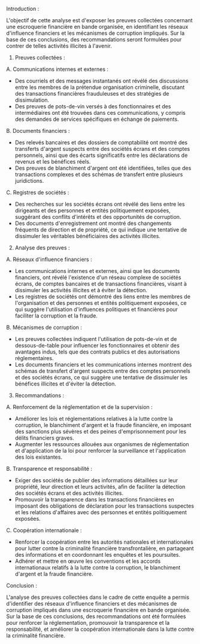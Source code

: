 Introduction :

L'objectif de cette analyse est d'exposer les preuves collectées concernant une escroquerie financière en bande organisée, en identifiant les réseaux d'influence financiers et les mécanismes de corruption impliqués. Sur la base de ces conclusions, des recommandations seront formulées pour contrer de telles activités illicites à l'avenir.

1. Preuves collectées :

A. Communications internes et externes :

* Des courriels et des messages instantanés ont révélé des discussions entre les membres de la prétendue organisation criminelle, discutant des transactions financières frauduleuses et des stratégies de dissimulation.
* Des preuves de pots-de-vin versés à des fonctionnaires et des intermédiaires ont été trouvées dans ces communications, y compris des demandes de services spécifiques en échange de paiements.

B. Documents financiers :

* Des relevés bancaires et des dossiers de comptabilité ont montré des transferts d'argent suspects entre des sociétés écrans et des comptes personnels, ainsi que des écarts significatifs entre les déclarations de revenus et les bénéfices réels.
* Des preuves de blanchiment d'argent ont été identifiées, telles que des transactions complexes et des schémas de transfert entre plusieurs juridictions.

C. Registres de sociétés :

* Des recherches sur les sociétés écrans ont révélé des liens entre les dirigeants et des personnes et entités politiquement exposées, suggérant des conflits d'intérêts et des opportunités de corruption.
* Des documents d'enregistrement ont montré des changements fréquents de direction et de propriété, ce qui indique une tentative de dissimuler les véritables bénéficiaires des activités illicites.

2. Analyse des preuves :

A. Réseaux d'influence financiers :

* Les communications internes et externes, ainsi que les documents financiers, ont révélé l'existence d'un réseau complexe de sociétés écrans, de comptes bancaires et de transactions financières, visant à dissimuler les activités illicites et à éviter la détection.
* Les registres de sociétés ont démontré des liens entre les membres de l'organisation et des personnes et entités politiquement exposées, ce qui suggère l'utilisation d'influences politiques et financières pour faciliter la corruption et la fraude.

B. Mécanismes de corruption :

* Les preuves collectées indiquent l'utilisation de pots-de-vin et de dessous-de-table pour influencer les fonctionnaires et obtenir des avantages indus, tels que des contrats publics et des autorisations réglementaires.
* Les documents financiers et les communications internes montrent des schémas de transfert d'argent suspects entre des comptes personnels et des sociétés écrans, ce qui suggère une tentative de dissimuler les bénéfices illicites et d'éviter la détection.

3. Recommandations :

A. Renforcement de la réglementation et de la supervision :

* Améliorer les lois et réglementations relatives à la lutte contre la corruption, le blanchiment d'argent et la fraude financière, en imposant des sanctions plus sévères et des peines d'emprisonnement pour les délits financiers graves.
* Augmenter les ressources allouées aux organismes de réglementation et d'application de la loi pour renforcer la surveillance et l'application des lois existantes.

B. Transparence et responsabilité :

* Exiger des sociétés de publier des informations détaillées sur leur propriété, leur direction et leurs activités, afin de faciliter la détection des sociétés écrans et des activités illicites.
* Promouvoir la transparence dans les transactions financières en imposant des obligations de déclaration pour les transactions suspectes et les relations d'affaires avec des personnes et entités politiquement exposées.

C. Coopération internationale :

* Renforcer la coopération entre les autorités nationales et internationales pour lutter contre la criminalité financière transfrontalière, en partageant des informations et en coordonnant les enquêtes et les poursuites.
* Adhérer et mettre en œuvre les conventions et les accords internationaux relatifs à la lutte contre la corruption, le blanchiment d'argent et la fraude financière.

Conclusion :

L'analyse des preuves collectées dans le cadre de cette enquête a permis d'identifier des réseaux d'influence financiers et des mécanismes de corruption impliqués dans une escroquerie financière en bande organisée. Sur la base de ces conclusions, des recommandations ont été formulées pour renforcer la réglementation, promouvoir la transparence et la responsabilité, et améliorer la coopération internationale dans la lutte contre la criminalité financière.
